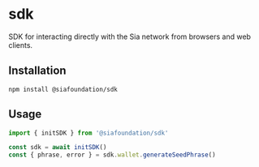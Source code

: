# sdk

SDK for interacting directly with the Sia network from browsers and web clients.

## Installation

`npm install @siafoundation/sdk`

## Usage

```js
import { initSDK } from '@siafoundation/sdk'

const sdk = await initSDK()
const { phrase, error } = sdk.wallet.generateSeedPhrase()
```
